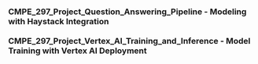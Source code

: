 <h3>CMPE_297_Project_Question_Answering_Pipeline - Modeling with Haystack Integration  <br> <br>
CMPE_297_Project_Vertex_AI_Training_and_Inference - Model Training with Vertex AI Deployment </h3>
